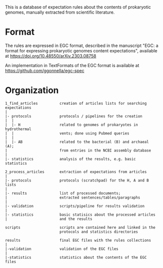 This is a database of expectation rules
about the contents of prokaryotic genomes,
manually extracted from scientific literature.

# Format

The rules are expressed in EGC format,
described in the manuscript
"EGC: a format for expressing prokaryotic genomes content expectations",
available at
https://doi.org/10.48550/arXiv.2303.08758

An implementation in TextFormats of the EGC format
is available at
https://github.com/ggonnella/egc-spec

# Organization

```
1_find_articles          creation of articles lists for searching expectations
|
|- protocols             protocols / pipelines for the creation
|  |
|  |- H                  related to genomes of prokaryotes in hydrothermal
|  |                     vents; done using Pubmed queries
|  |
|  |- AB                 related to the bacterial (B) and archaeal (A);
|                        from entries in the NCBI assembly database
|
|- statistics            analysis of the results, e.g. basic statistics

2_process_articles       extraction of expectations from articles
|
|- protocols             protocols (scratchpad) for the H, A and B lists
|
|- results               list of processed documents;
|                        extracted sentences/tables/paragraphs
|
|- validation            scripts/pipeline for results validation
|
|- statistics            basic statisics about the processed articles
|                        and the results

scripts                  scripts are contained here and linked in the
                         protocols and statistics directories

results                  final EGC files with the rules collections
|
|-validation             validation of the EGC files
|
|-statistics             statistics about the contents of the EGC files
```
